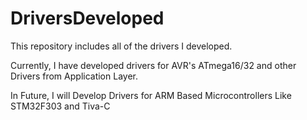 # DriversDeveloped

This repository includes all of the drivers I developed.


Currently, I have developed drivers for AVR's ATmega16/32 and other Drivers from Application Layer.


In Future, I will Develop Drivers for ARM Based Microcontrollers Like STM32F303 and Tiva-C
